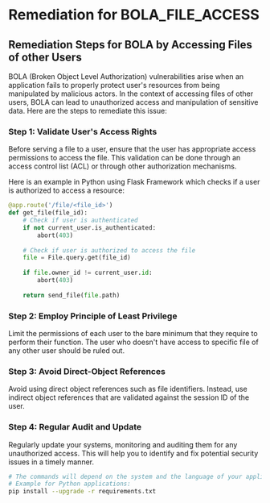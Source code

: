 # Remediation for BOLA_FILE_ACCESS

## Remediation Steps for BOLA by Accessing Files of other Users

BOLA (Broken Object Level Authorization) vulnerabilities arise when an application fails to properly protect user's resources from being manipulated by malicious actors. In the context of accessing files of other users, BOLA can lead to unauthorized access and manipulation of sensitive data. Here are the steps to remediate this issue:

### Step 1: Validate User's Access Rights
Before serving a file to a user, ensure that the user has appropriate access permissions to access the file. This validation can be done through an access control list (ACL) or through other authorization mechanisms. 

Here is an example in Python using Flask Framework which checks if a user is authorized to access a resource:

```python
@app.route('/file/<file_id>')
def get_file(file_id):
    # Check if user is authenticated
    if not current_user.is_authenticated:
        abort(403)
    
    # Check if user is authorized to access the file
    file = File.query.get(file_id)
    
    if file.owner_id != current_user.id:
        abort(403)
    
    return send_file(file.path)
```
### Step 2: Employ Principle of Least Privilege
Limit the permissions of each user to the bare minimum that they require to perform their function. The user who doesn't have access to specific file of any other user should be ruled out.

### Step 3: Avoid Direct-Object References
Avoid using direct object references such as file identifiers. Instead, use indirect object references that are validated against the session ID of the user.

### Step 4: Regular Audit and Update
Regularly update your systems, monitoring and auditing them for any unauthorized access. This will help you to identify and fix potential security issues in a timely manner.

```bash
# The commands will depend on the system and the language of your application.
# Example for Python applications:
pip install --upgrade -r requirements.txt
```